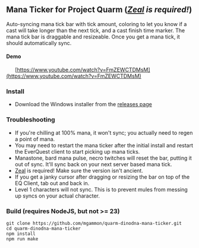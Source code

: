 ## Mana Ticker for Project Quarm (*[Zeal](https://github.com/iamclint/Zeal) is required!*)
Auto-syncing mana tick bar with tick amount, coloring to let you know if a cast will take longer than the next tick, and a cast finish time marker.  The mana tick bar is draggable and resizeable.  Once you get a mana tick, it should automatically sync.
#### Demo
&nbsp;&nbsp;&nbsp;&nbsp;&nbsp;&nbsp;[https://www.youtube.com/watch?v=FmZEWCTDMsM](https://www.youtube.com/watch?v=FmZEWCTDMsM)

### Install
- Download the Windows installer from the [releases page](https://github.com/mgammon/quarm-dinodna-mana-ticker/releases)

### Troubleshooting
- If you're chilling at 100% mana, it won't sync; you actually need to regen a point of mana.
- You may need to restart the mana ticker after the initial install and restart the EverQuest client to start picking up mana ticks.
- Manastone, bard mana pulse, necro twitches will reset the bar, putting it out of sync.  It'll sync back on your next server based mana tick.
- [Zeal](https://github.com/iamclint/Zeal) is required!  Make sure the version isn't ancient.
- If you get a janky cursor after dragging or resizing the bar on top of the EQ Client, tab out and back in.
- Level 1 characters will not sync.  This is to prevent mules from messing up syncs on your actual character.

### Build (requires NodeJS, but not >= 23)
    git clone https://github.com/mgammon/quarm-dinodna-mana-ticker.git
    cd quarm-dinodna-mana-ticker
    npm install
    npm run make
